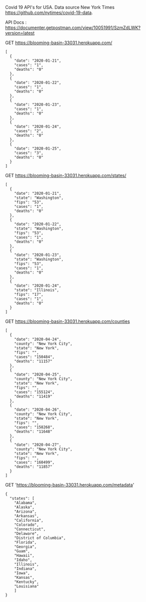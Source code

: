 Covid 19 API's for USA.
Data source New York Times https://github.com/nytimes/covid-19-data.

API Docs : https://documenter.getpostman.com/view/10051991/SzmZdLWK?version=latest

 GET https://blooming-basin-33031.herokuapp.com/

```
[
  {
    "date": "2020-01-21",
    "cases": "1",
    "deaths": "0"
  },
  {
    "date": "2020-01-22",
    "cases": "1",
    "deaths": "0"
  },
  {
    "date": "2020-01-23",
    "cases": "1",
    "deaths": "0"
  },
  {
    "date": "2020-01-24",
    "cases": "2",
    "deaths": "0"
  },
  {
    "date": "2020-01-25",
    "cases": "3",
    "deaths": "0"
  }
]
```

 GET https://blooming-basin-33031.herokuapp.com/states/
```
[
  {
    "date": "2020-01-21",
    "state": "Washington",
    "fips": "53",
    "cases": "1",
    "deaths": "0"
  },
  {
    "date": "2020-01-22",
    "state": "Washington",
    "fips": "53",
    "cases": "1",
    "deaths": "0"
  },
  {
    "date": "2020-01-23",
    "state": "Washington",
    "fips": "53",
    "cases": "1",
    "deaths": "0"
  },
  {
    "date": "2020-01-24",
    "state": "Illinois",
    "fips": "17",
    "cases": "1",
    "deaths": "0"
  }
]
 ```
 
GET https://blooming-basin-33031.herokuapp.com/counties

```
[
  {
    "date": "2020-04-24",
    "county": "New York City",
    "state": "New York",
    "fips": "",
    "cases": "150484",
    "deaths": "11157"
  },
  {
    "date": "2020-04-25",
    "county": "New York City",
    "state": "New York",
    "fips": "",
    "cases": "155124",
    "deaths": "11419"
  },
  {
    "date": "2020-04-26",
    "county": "New York City",
    "state": "New York",
    "fips": "",
    "cases": "158268",
    "deaths": "11648"
  },
  {
    "date": "2020-04-27",
    "county": "New York City",
    "state": "New York",
    "fips": "",
    "cases": "160499",
    "deaths": "11857"
  }
]
```

GET 'https://blooming-basin-33031.herokuapp.com/metadata'
```
{
  "states": [
    "Alabama",
    "Alaska",
    "Arizona",
    "Arkansas",
    "California",
    "Colorado",
    "Connecticut",
    "Delaware",
    "District of Columbia",
    "Florida",
    "Georgia",
    "Guam",
    "Hawaii",
    "Idaho",
    "Illinois",
    "Indiana",
    "Iowa",
    "Kansas",
    "Kentucky",
    "Louisiana"
    ]
}
```
